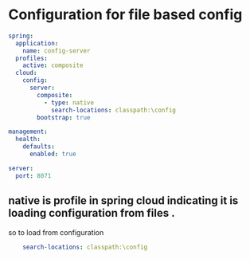 # Configuration for file based config

```yml
spring:
  application:
    name: config-server
  profiles:
    active: composite
  cloud:
    config:
      server:
        composite:
          - type: native
            search-locations: classpath:\config
        bootstrap: true

management:
  health:
    defaults:
      enabled: true

server:
  port: 8071

```

## native is  profile in spring cloud  indicating it is loading configuration from files .

so to load from configuration
``` yml
	search-locations: classpath:\config   
```